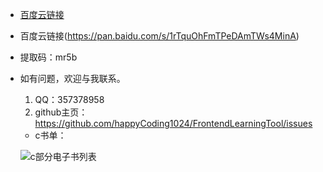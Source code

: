 - [百度云链接](https://pan.baidu.com/s/1rTquOhFmTPeDAmTWs4MinA )
- 百度云链接(https://pan.baidu.com/s/1rTquOhFmTPeDAmTWs4MinA)
- 提取码：mr5b  
- 如有问题，欢迎与我联系。
  1. QQ：357378958
  2. github主页：https://github.com/happyCoding1024/FrontendLearningTool/issues
  - c书单：
  
   ![c部分电子书列表](https://happycoding1024.github.io/FrontendLearningTool/img/电子书列表/c.png)